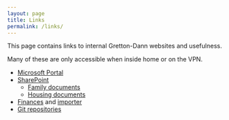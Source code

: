 ```yaml
---
layout: page
title: Links
permalink: /links/
---
```


This page contains links to internal Gretton-Dann websites and usefulness.

Many of these are only accessible when inside home or on the VPN.

 * [Microsoft Portal](https://portal.office.com)
 * [SharePoint](https://grettondannorguk.sharepoint.com/)
   * [Family documents](https://grettondannorguk.sharepoint.com/sites/Family/Shared%20Documents/Forms/AllItems.aspx)
   * [Housing documents](https://grettondannorguk.sharepoint.com/sites/Housing/Shared%20Documents/Forms/AllItems.aspx)
 * [Finances](https://firefly.gretton-dann.org.uk/) and [importer](https://firefly.gretton-dann.org.uk/)
 * [Git repositories](https://gitea.gretton-dann.org.uk/)
